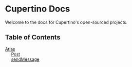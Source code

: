 # Cupertino Docs
Welcome to the docs for Cupertino's open-sourced projects.

## Table of Contents

[Atlas](https://github.com/Cupertino-Development/docs/tree/master/Atlas)  
&nbsp;&nbsp;&nbsp;&nbsp;&nbsp;[Post](https://github.com/Cupertino-Development/docs/tree/master/Atlas/Post)  
&nbsp;&nbsp;&nbsp;&nbsp;&nbsp;[sendMessage](https://github.com/Cupertino-Development/docs/tree/master/Atlas/sendMessage)